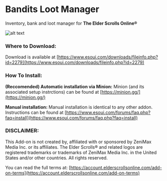# Bandits Loot Manager
Inventory, bank and loot manager for **The Elder Scrolls Online®**

![alt text](https://img-host.ru/YAUV.png "Bandits Loot Manager")

### Where to Download:
Download is available at [https://www.esoui.com/downloads/fileinfo.php?id=2279](https://www.esoui.com/downloads/fileinfo.php?id=2279)

### How To Install:
**(Reccomended) Automatic installation via Minion:** Minion (and its associated setup instrctions) can be found at [https://minion.gg/](https://minion.gg/)

**Manual installation:** Manual installation is identical to any other addon. Instructions can be found at [https://www.esoui.com/forums/faq.php?faq=install](https://www.esoui.com/forums/faq.php?faq=install)

### DISCLAIMER:

This Add-on is not created by, affiliated with or sponsored by ZeniMax Media Inc. or its affiliates. The Elder Scrolls® and related logos are registered trademarks or trademarks of ZeniMax Media Inc. in the United States and/or other countries. All rights reserved.

You can read the full terms at:
[https://account.elderscrollsonline.com/add-on-terms](https://account.elderscrollsonline.com/add-on-terms)